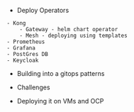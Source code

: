 - Deploy Operators
```
- Kong
    - Gateway - helm chart operator
    - Mesh - deploying using templates
- Prometheus
- Grafana
- PostGres DB
- Keycloak
```

- Building into a gitops patterns

- Challenges 
 - Deploying it on VMs and OCP

